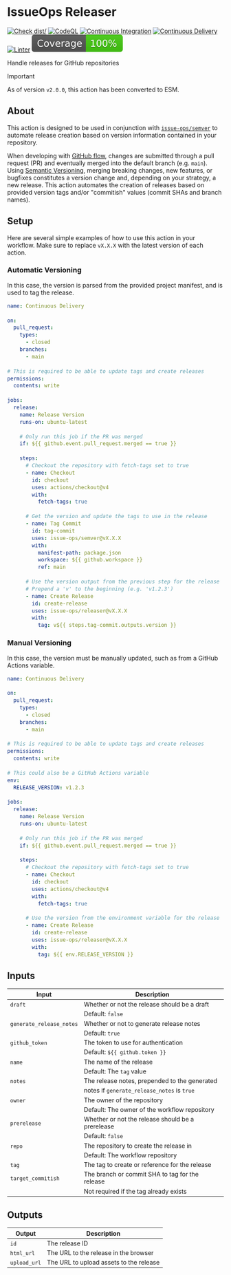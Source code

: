# IssueOps Releaser

[![Check dist/](https://github.com/issue-ops/releaser/actions/workflows/check-dist.yml/badge.svg)](https://github.com/issue-ops/releaser/actions/workflows/check-dist.yml)
[![CodeQL](https://github.com/issue-ops/releaser/actions/workflows/codeql.yml/badge.svg)](https://github.com/issue-ops/releaser/actions/workflows/codeql.yml)
[![Continuous Integration](https://github.com/issue-ops/releaser/actions/workflows/continuous-integration.yml/badge.svg)](https://github.com/issue-ops/releaser/actions/workflows/continuous-integration.yml)
[![Continuous Delivery](https://github.com/issue-ops/releaser/actions/workflows/continuous-delivery.yml/badge.svg)](https://github.com/issue-ops/releaser/actions/workflows/continuous-delivery.yml)
[![Linter](https://github.com/issue-ops/releaser/actions/workflows/super-linter.yml/badge.svg)](https://github.com/issue-ops/releaser/actions/workflows/linter.yml)
[![Code Coverage](./badges/coverage.svg)](./badges/coverage.svg)

Handle releases for GitHub repositories

> [!IMPORTANT]
>
> As of version `v2.0.0`, this action has been converted to ESM.

## About

This action is designed to be used in conjunction with
[`issue-ops/semver`](https://github.com/issue-ops/semver) to automate release
creation based on version information contained in your repository.

When developing with
[GitHub flow](https://docs.github.com/en/get-started/quickstart/github-flow),
changes are submitted through a pull request (PR) and eventually merged into the
default branch (e.g. `main`). Using [Semantic Versioning](https://semver.org/),
merging breaking changes, new features, or bugfixes constitutes a version change
and, depending on your strategy, a new release. This action automates the
creation of releases based on provided version tags and/or "commitish" values
(commit SHAs and branch names).

## Setup

Here are several simple examples of how to use this action in your workflow.
Make sure to replace `vX.X.X` with the latest version of each action.

### Automatic Versioning

In this case, the version is parsed from the provided project manifest, and is
used to tag the release.

```yaml
name: Continuous Delivery

on:
  pull_request:
    types:
      - closed
    branches:
      - main

# This is required to be able to update tags and create releases
permissions:
  contents: write

jobs:
  release:
    name: Release Version
    runs-on: ubuntu-latest

    # Only run this job if the PR was merged
    if: ${{ github.event.pull_request.merged == true }}

    steps:
      # Checkout the repository with fetch-tags set to true
      - name: Checkout
        id: checkout
        uses: actions/checkout@v4
        with:
          fetch-tags: true

      # Get the version and update the tags to use in the release
      - name: Tag Commit
        id: tag-commit
        uses: issue-ops/semver@vX.X.X
        with:
          manifest-path: package.json
          workspace: ${{ github.workspace }}
          ref: main

      # Use the version output from the previous step for the release
      # Prepend a 'v' to the beginning (e.g. 'v1.2.3')
      - name: Create Release
        id: create-release
        uses: issue-ops/releaser@vX.X.X
        with:
          tag: v${{ steps.tag-commit.outputs.version }}
```

### Manual Versioning

In this case, the version must be manually updated, such as from a GitHub
Actions variable.

```yaml
name: Continuous Delivery

on:
  pull_request:
    types:
      - closed
    branches:
      - main

# This is required to be able to update tags and create releases
permissions:
  contents: write

# This could also be a GitHub Actions variable
env:
  RELEASE_VERSION: v1.2.3

jobs:
  release:
    name: Release Version
    runs-on: ubuntu-latest

    # Only run this job if the PR was merged
    if: ${{ github.event.pull_request.merged == true }}

    steps:
      # Checkout the repository with fetch-tags set to true
      - name: Checkout
        id: checkout
        uses: actions/checkout@v4
        with:
          fetch-tags: true

      # Use the version from the environment variable for the release
      - name: Create Release
        id: create-release
        uses: issue-ops/releaser@vX.X.X
        with:
          tag: ${{ env.RELEASE_VERSION }}
```

## Inputs

| Input                    | Description                                       |
| ------------------------ | ------------------------------------------------- |
| `draft`                  | Whether or not the release should be a draft      |
|                          | Default: `false`                                  |
| `generate_release_notes` | Whether or not to generate release notes          |
|                          | Default: `true`                                   |
| `github_token`           | The token to use for authentication               |
|                          | Default: `${{ github.token }}`                    |
| `name`                   | The name of the release                           |
|                          | Default: The `tag` value                          |
| `notes`                  | The release notes, prepended to the generated     |
|                          | notes if `generate_release_notes` is `true`       |
| `owner`                  | The owner of the repository                       |
|                          | Default: The owner of the workflow repository     |
| `prerelease`             | Whether or not the release should be a prerelease |
|                          | Default: `false`                                  |
| `repo`                   | The repository to create the release in           |
|                          | Default: The workflow repository                  |
| `tag`                    | The tag to create or reference for the release    |
| `target_commitish`       | The branch or commit SHA to tag for the release   |
|                          | Not required if the tag already exists            |

## Outputs

| Output       | Description                             |
| ------------ | --------------------------------------- |
| `id`         | The release ID                          |
| `html_url`   | The URL to the release in the browser   |
| `upload_url` | The URL to upload assets to the release |
